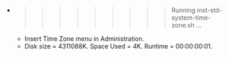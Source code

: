 * >>>>>>>>> Running inst-std-system-time-zone.sh ...
  * Insert Time Zone menu in Administration.
  * Disk size = 4311088K. Space Used = 4K. Runtime = 00:00:00:01.
